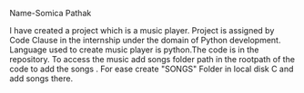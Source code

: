 Name-Somica Pathak

I have created a project which is a music player. Project is assigned by Code Clause
in the internship under the domain of Python development. Language used
to create music player is python.The code is in the repository.
To access the music add songs folder path in the rootpath of the code to add the songs .
For ease create "SONGS" Folder in local disk C and add songs there.
